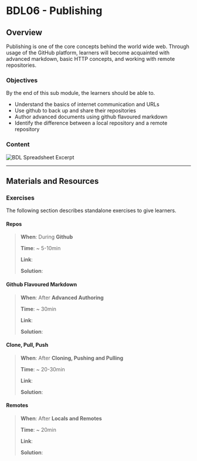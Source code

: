 # BDL06 - Publishing

## Overview

Publishing is one of the core concepts behind the world wide web. Through usage of the GitHub platform, learners will become acquainted with advanced markdown, basic HTTP concepts, and working with remote repositories.

### Objectives

By the end of this sub module, the learners should be able to.

- Understand the basics of internet communication and URLs
- Use github to back up and share their repositories
- Author advanced documents using github flavoured markdown
- Identify the difference between a local repository and a remote repository

### Content

![BDL Spreadsheet Excerpt](http://spreadshot.io/api/capture?id=2PACX-1vRmbQwSykUGZ0ft5T7p6_eAwOaQk-fAe2Jrq_D-7hILIa1eH-9W-7xMCbh5c92uXbFY5OOQnY-Oifl2&gid=0&single=true&range=C22:C27&width=525&height=550&scale=1.25)

---

## Materials and Resources

### Exercises

The following section describes standalone exercises to give learners.

#### Repos

> **When**: During **Github**
>
> **Time**: ~ 5-10min
>
> **Link**:
>
> **Solution**:

#### Github Flavoured Markdown

> **When**: After **Advanced Authoring**
>
> **Time**: ~ 30min
>
> **Link**:
>
> **Solution**:

#### Clone, Pull, Push

> **When**: After **Cloning, Pushing and Pulling**
>
> **Time**: ~ 20-30min
>
> **Link**:
>
> **Solution**:

#### Remotes

> **When**: After **Locals and Remotes**
>
> **Time**: ~ 20min
>
> **Link**:
>
> **Solution**:
